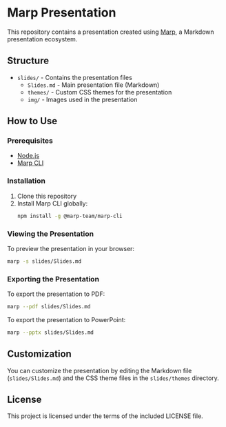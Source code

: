 # Marp Presentation

This repository contains a presentation created using [Marp](https://marp.app/), a Markdown presentation ecosystem.

## Structure

- `slides/` - Contains the presentation files
  - `Slides.md` - Main presentation file (Markdown)
  - `themes/` - Custom CSS themes for the presentation
  - `img/` - Images used in the presentation

## How to Use

### Prerequisites

- [Node.js](https://nodejs.org/)
- [Marp CLI](https://github.com/marp-team/marp-cli)

### Installation

1. Clone this repository
2. Install Marp CLI globally:
   ```bash
   npm install -g @marp-team/marp-cli
   ```

### Viewing the Presentation

To preview the presentation in your browser:

```bash
marp -s slides/Slides.md
```

### Exporting the Presentation

To export the presentation to PDF:

```bash
marp --pdf slides/Slides.md
```

To export the presentation to PowerPoint:

```bash
marp --pptx slides/Slides.md
```

## Customization

You can customize the presentation by editing the Markdown file (`slides/Slides.md`) and the CSS theme files in the `slides/themes` directory.

## License

This project is licensed under the terms of the included LICENSE file. 